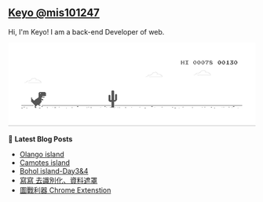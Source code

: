 ## [Keyo @mis101247](https://github.com/mis101247/mis101247.github.io)

Hi, I'm Keyo! I am a back-end Developer of web. 


![image](https://github.com/mis101247/mis101247/blob/master/dino.gif)

📕 **Latest Blog Posts**

<!-- BLOG-POST-LIST:START -->
- [Olango island](https://medium.com/@814007/olango-island-d0f1b6fbd107?source=rss-1d2d8876197b------2)
- [Camotes island](https://medium.com/mis101247/camotes-island-3ab5d3f8de0c?source=rss-1d2d8876197b------2)
- [Bohol island-Day3&4](https://medium.com/mis101247/bohol-island-day3-4-e74223ad4464?source=rss-1d2d8876197b------2)
- [寫寫 去識別化、資料遮罩](https://medium.com/@814007/%E5%AF%AB%E5%AF%AB-%E5%8E%BB%E8%AD%98%E5%88%A5%E5%8C%96-%E8%B3%87%E6%96%99%E9%81%AE%E7%BD%A9-c6f3ba1c12c2?source=rss-1d2d8876197b------2)
- [圖戰利器 Chrome Extenstion](https://medium.com/mis101247/%E5%9C%96%E6%88%B0%E5%88%A9%E5%99%A8-chrome-extenstion-7a607df2b77e?source=rss-1d2d8876197b------2)
<!-- BLOG-POST-LIST:END -->